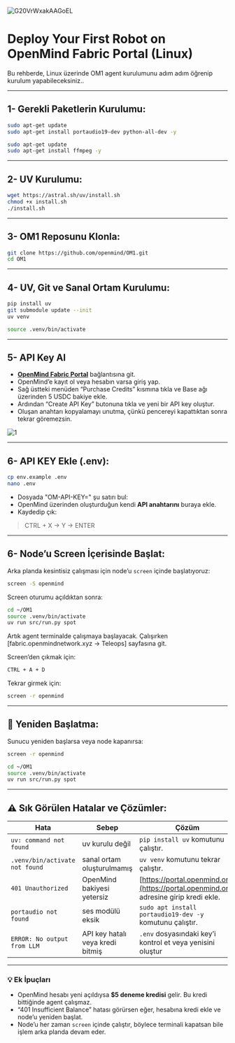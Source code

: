 ![G20VrWxakAAGoEL](https://github.com/user-attachments/assets/a492888f-10f8-4af9-9b24-5fced20d5ba3)

# Deploy Your First Robot on OpenMind Fabric Portal (Linux)

Bu rehberde, Linux üzerinde OM1 agent kurulumunu adım adım öğrenip kurulum yapabileceksiniz..

---

## 1- Gerekli Paketlerin Kurulumu:

```bash
sudo apt-get update
sudo apt-get install portaudio19-dev python-all-dev -y
```
```bash
sudo apt-get update
sudo apt-get install ffmpeg -y
```

---

## 2- UV Kurulumu:

```bash
wget https://astral.sh/uv/install.sh
chmod +x install.sh
./install.sh
```

---

## 3- OM1 Reposunu Klonla:

```bash
git clone https://github.com/openmind/OM1.git
cd OM1
```

---

## 4- UV, Git ve Sanal Ortam Kurulumu:

```bash
pip install uv
git submodule update --init
uv venv
```
```bash
source .venv/bin/activate
```

---


## 5- API Key Al

- [**OpenMind Fabric Portal**](https://fabric.openmindnetwork.xyz) bağlantısına git.
- OpenMind’e kayıt ol veya hesabın varsa giriş yap.
- Sağ üstteki menüden “Purchase Credits” kısmına tıkla ve Base ağı üzerinden 5 USDC bakiye ekle.
- Ardından “Create API Key” butonuna tıkla ve yeni bir API key oluştur.
- Oluşan anahtarı kopyalamayı unutma, çünkü pencereyi kapattıktan sonra tekrar göremezsin.

![1](https://github.com/user-attachments/assets/238fbf73-2bd8-432d-b324-9bdb992e6bbf)

---

## 6- API KEY Ekle (.env):

```bash
cp env.example .env
nano .env
```

- Dosyada "OM-API-KEY=" şu satırı bul:
- OpenMind üzerinden oluşturduğun kendi **API anahtarını** buraya ekle.
- Kaydedip çık:
> CTRL + X → Y → ENTER

---

## 6- Node’u Screen İçerisinde Başlat:

Arka planda kesintisiz çalışması için node’u `screen` içinde başlatıyoruz:

```bash
screen -S openmind
```

Screen oturumu açıldıktan sonra:

```bash
cd ~/OM1
source .venv/bin/activate
uv run src/run.py spot
```

Artık agent terminalde çalışmaya başlayacak.
Çalışırken [fabric.openmindnetwork.xyz → Teleops] sayfasına git.

Screen’den çıkmak için:
```bash
CTRL + A + D
```

Tekrar girmek için:
```bash
screen -r openmind
```

---

## 🔁 Yeniden Başlatma:

Sunucu yeniden başlarsa veya node kapanırsa:

```bash
screen -r openmind
```
```bash
cd ~/OM1
source .venv/bin/activate
uv run src/run.py spot
```

---

## ⚠️ Sık Görülen Hatalar ve Çözümler:

| Hata                           | Sebep                            | Çözüm                                                                                                |
| ------------------------------ | -------------------------------- | ---------------------------------------------------------------------------------------------------- |
| `uv: command not found`        | uv kurulu değil                  | `pip install uv` komutunu çalıştır.                                                                  |
| `.venv/bin/activate not found` | sanal ortam oluşturulmamış       | `uv venv` komutunu tekrar çalıştır.                                                                  |
| `401 Unauthorized`             | OpenMind bakiyesi yetersiz       | [https://portal.openmind.org](https://portal.openmind.org) adresine girip kredi ekle.                |
| `portaudio not found`          | ses modülü eksik                 | `sudo apt install portaudio19-dev -y`      komutunu çalıştır.                                        |
| `ERROR: No output from LLM`    | API key hatalı veya kredi bitmiş | `.env` dosyasındaki key’i kontrol et veya yenisini oluştur                                           |

---

### 💡 Ek İpuçları

* OpenMind hesabı yeni açıldıysa **$5 deneme kredisi** gelir. Bu kredi bittiğinde agent çalışmaz.
* “401 Insufficient Balance” hatası görürsen eğer, hesabına kredi ekle ve node’u yeniden başlat.
* Node’u her zaman `screen` içinde çalıştır, böylece terminali kapatsan bile işlem arka planda devam eder.
